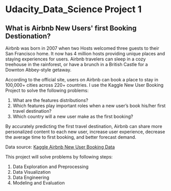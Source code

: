 # Udacity_Data_Science Project 1
## What is Airbnb New Users' first Booking Destionation?
Airbnb was born in 2007 when two Hosts welcomed three guests to their San Francisco home. It now has 4 million hosts providing unique places and staying experiences for users. Airbnb travelers can sleep in a cozy treehouse in the rainforest, or have a brunch in a British Castle for a Downton Abbey-style getaway.

According to the official site, users on Airbnb can book a place to stay in 100,000+ cities across 220+ countries. I use the Kaggle New User Booking Project to solve the following problems:  
1. What are the features distributions?
2. Which features play important roles when a new user’s book his/her first travel destination?    
4. Which country will a new user make as the first booking?  

By accurately predicting the first travel destination, Airbnb can share more personalized content to each new user, increase user experience, decrease the average time to first booking, and better forecast demand.

Data source: [Kaggle Airbnb New User Booking Data](https://www.kaggle.com/c/airbnb-recruiting-new-user-bookings/data)

This project will solve problems by following steps:
1. Data Exploration and Preprocessing
2. Data Visualization
3. Data Engineering
4. Modeling and Evaluation



